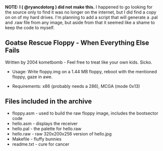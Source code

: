 **NOTE: I ( @ryancdotorg ) did not make this.** I happened to go looking for the
source only to find it was no longer on the internet, but I did find a copy on
on of my hard drives. I'm planning to add a script that will generate a .pal
and .raw file from any image, but aside from that it seemed like a shame to
keep the code to myself.

Goatse Rescue Floppy - When Everything Else Fails
-------------------------------------------------

Written by 2004 kometbomb - Feel free to treat like your own kids. Sicko.

* Usage: Write floppy.img on a 1.44 MB floppy, reboot with the mentioned
  floppy, gaze in awe.

* Requirements: x86 (probably needs a 286), MCGA (mode 0x13)

Files included in the archive
-----------------------------

* floppy.asm - used to build the raw floppy image, includes the bootsector code
* hello.asm - displays the receiver
* hello.pal - the palette for hello.raw
* hello.raw - raw 320x200x256 version of hello.jpg
* Makefile - fluffy bunnies
* readme.txt - cure for cancer
